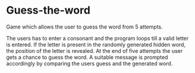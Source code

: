 # Guess-the-word
Game which allows the user to guess the word from 5 attempts.

The users has to enter a consonant and the program loops till a valid letter is entered.
If the letter is present in the randomly generated hidden word, the position of the letter is revealed.
At the end of five attempts the user gets a chance to guess the word.
A suitable message is prompted accordingly by comparing the users guess and the generated word.
